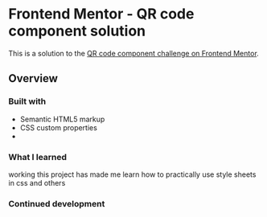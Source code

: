 # Frontend Mentor - QR code component solution

This is a solution to the [QR code component challenge on Frontend Mentor](https://www.frontendmentor.io/challenges/qr-code-component-iux_sIO_H). 

## Overview

### Built with

- Semantic HTML5 markup
- CSS custom properties
- 
### What I learned
working this project has made me learn how to  practically use style sheets in css and others 

### Continued development

